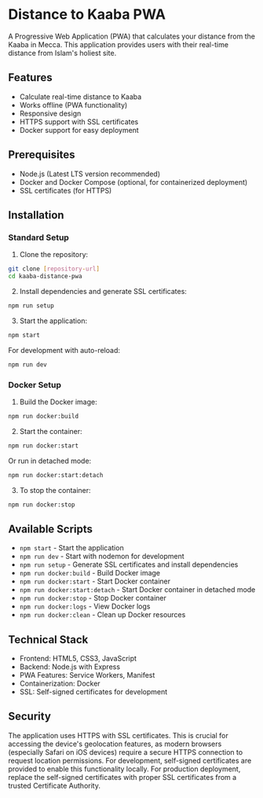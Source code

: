 # Distance to Kaaba PWA

A Progressive Web Application (PWA) that calculates your distance from the Kaaba in Mecca. This application provides users with their real-time distance from Islam's holiest site.

## Features

- Calculate real-time distance to Kaaba
- Works offline (PWA functionality)
- Responsive design
- HTTPS support with SSL certificates
- Docker support for easy deployment

## Prerequisites

- Node.js (Latest LTS version recommended)
- Docker and Docker Compose (optional, for containerized deployment)
- SSL certificates (for HTTPS)

## Installation

### Standard Setup

1. Clone the repository:
```bash
git clone [repository-url]
cd kaaba-distance-pwa
```

2. Install dependencies and generate SSL certificates:
```bash
npm run setup
```

3. Start the application:
```bash
npm start
```

For development with auto-reload:
```bash
npm run dev
```

### Docker Setup

1. Build the Docker image:
```bash
npm run docker:build
```

2. Start the container:
```bash
npm run docker:start
```

Or run in detached mode:
```bash
npm run docker:start:detach
```

3. To stop the container:
```bash
npm run docker:stop
```

## Available Scripts

- `npm start` - Start the application
- `npm run dev` - Start with nodemon for development
- `npm run setup` - Generate SSL certificates and install dependencies
- `npm run docker:build` - Build Docker image
- `npm run docker:start` - Start Docker container
- `npm run docker:start:detach` - Start Docker container in detached mode
- `npm run docker:stop` - Stop Docker container
- `npm run docker:logs` - View Docker logs
- `npm run docker:clean` - Clean up Docker resources

## Technical Stack

- Frontend: HTML5, CSS3, JavaScript
- Backend: Node.js with Express
- PWA Features: Service Workers, Manifest
- Containerization: Docker
- SSL: Self-signed certificates for development

## Security

The application uses HTTPS with SSL certificates. This is crucial for accessing the device's geolocation features, as modern browsers (especially Safari on iOS devices) require a secure HTTPS connection to request location permissions. For development, self-signed certificates are provided to enable this functionality locally. For production deployment, replace the self-signed certificates with proper SSL certificates from a trusted Certificate Authority.

